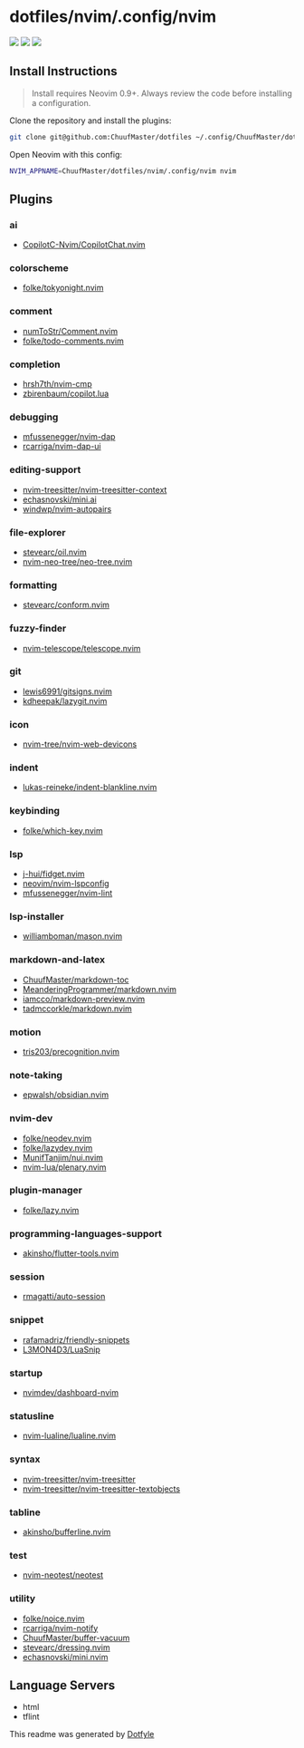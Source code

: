 # dotfiles/nvim/.config/nvim

<a href="https://dotfyle.com/ChuufMaster/dotfiles-nvim-config-nvim"><img src="https://dotfyle.com/ChuufMaster/dotfiles-nvim-config-nvim/badges/plugins?style=flat" /></a>
<a href="https://dotfyle.com/ChuufMaster/dotfiles-nvim-config-nvim"><img src="https://dotfyle.com/ChuufMaster/dotfiles-nvim-config-nvim/badges/leaderkey?style=flat" /></a>
<a href="https://dotfyle.com/ChuufMaster/dotfiles-nvim-config-nvim"><img src="https://dotfyle.com/ChuufMaster/dotfiles-nvim-config-nvim/badges/plugin-manager?style=flat" /></a>

## Install Instructions

 > Install requires Neovim 0.9+. Always review the code before installing a configuration.

Clone the repository and install the plugins:

```sh
git clone git@github.com:ChuufMaster/dotfiles ~/.config/ChuufMaster/dotfiles
```

Open Neovim with this config:

```sh
NVIM_APPNAME=ChuufMaster/dotfiles/nvim/.config/nvim nvim
```

## Plugins

### ai

+ [CopilotC-Nvim/CopilotChat.nvim](https://dotfyle.com/plugins/CopilotC-Nvim/CopilotChat.nvim)

### colorscheme

+ [folke/tokyonight.nvim](https://dotfyle.com/plugins/folke/tokyonight.nvim)

### comment

+ [numToStr/Comment.nvim](https://dotfyle.com/plugins/numToStr/Comment.nvim)
+ [folke/todo-comments.nvim](https://dotfyle.com/plugins/folke/todo-comments.nvim)

### completion

+ [hrsh7th/nvim-cmp](https://dotfyle.com/plugins/hrsh7th/nvim-cmp)
+ [zbirenbaum/copilot.lua](https://dotfyle.com/plugins/zbirenbaum/copilot.lua)

### debugging

+ [mfussenegger/nvim-dap](https://dotfyle.com/plugins/mfussenegger/nvim-dap)
+ [rcarriga/nvim-dap-ui](https://dotfyle.com/plugins/rcarriga/nvim-dap-ui)

### editing-support

+ [nvim-treesitter/nvim-treesitter-context](https://dotfyle.com/plugins/nvim-treesitter/nvim-treesitter-context)
+ [echasnovski/mini.ai](https://dotfyle.com/plugins/echasnovski/mini.ai)
+ [windwp/nvim-autopairs](https://dotfyle.com/plugins/windwp/nvim-autopairs)

### file-explorer

+ [stevearc/oil.nvim](https://dotfyle.com/plugins/stevearc/oil.nvim)
+ [nvim-neo-tree/neo-tree.nvim](https://dotfyle.com/plugins/nvim-neo-tree/neo-tree.nvim)

### formatting

+ [stevearc/conform.nvim](https://dotfyle.com/plugins/stevearc/conform.nvim)

### fuzzy-finder

+ [nvim-telescope/telescope.nvim](https://dotfyle.com/plugins/nvim-telescope/telescope.nvim)

### git

+ [lewis6991/gitsigns.nvim](https://dotfyle.com/plugins/lewis6991/gitsigns.nvim)
+ [kdheepak/lazygit.nvim](https://dotfyle.com/plugins/kdheepak/lazygit.nvim)

### icon

+ [nvim-tree/nvim-web-devicons](https://dotfyle.com/plugins/nvim-tree/nvim-web-devicons)

### indent

+ [lukas-reineke/indent-blankline.nvim](https://dotfyle.com/plugins/lukas-reineke/indent-blankline.nvim)

### keybinding

+ [folke/which-key.nvim](https://dotfyle.com/plugins/folke/which-key.nvim)

### lsp

+ [j-hui/fidget.nvim](https://dotfyle.com/plugins/j-hui/fidget.nvim)
+ [neovim/nvim-lspconfig](https://dotfyle.com/plugins/neovim/nvim-lspconfig)
+ [mfussenegger/nvim-lint](https://dotfyle.com/plugins/mfussenegger/nvim-lint)

### lsp-installer

+ [williamboman/mason.nvim](https://dotfyle.com/plugins/williamboman/mason.nvim)

### markdown-and-latex

+ [ChuufMaster/markdown-toc](https://dotfyle.com/plugins/ChuufMaster/markdown-toc)
+ [MeanderingProgrammer/markdown.nvim](https://dotfyle.com/plugins/MeanderingProgrammer/markdown.nvim)
+ [iamcco/markdown-preview.nvim](https://dotfyle.com/plugins/iamcco/markdown-preview.nvim)
+ [tadmccorkle/markdown.nvim](https://dotfyle.com/plugins/tadmccorkle/markdown.nvim)

### motion

+ [tris203/precognition.nvim](https://dotfyle.com/plugins/tris203/precognition.nvim)

### note-taking

+ [epwalsh/obsidian.nvim](https://dotfyle.com/plugins/epwalsh/obsidian.nvim)

### nvim-dev

+ [folke/neodev.nvim](https://dotfyle.com/plugins/folke/neodev.nvim)
+ [folke/lazydev.nvim](https://dotfyle.com/plugins/folke/lazydev.nvim)
+ [MunifTanjim/nui.nvim](https://dotfyle.com/plugins/MunifTanjim/nui.nvim)
+ [nvim-lua/plenary.nvim](https://dotfyle.com/plugins/nvim-lua/plenary.nvim)

### plugin-manager

+ [folke/lazy.nvim](https://dotfyle.com/plugins/folke/lazy.nvim)

### programming-languages-support

+ [akinsho/flutter-tools.nvim](https://dotfyle.com/plugins/akinsho/flutter-tools.nvim)

### session

+ [rmagatti/auto-session](https://dotfyle.com/plugins/rmagatti/auto-session)

### snippet

+ [rafamadriz/friendly-snippets](https://dotfyle.com/plugins/rafamadriz/friendly-snippets)
+ [L3MON4D3/LuaSnip](https://dotfyle.com/plugins/L3MON4D3/LuaSnip)

### startup

+ [nvimdev/dashboard-nvim](https://dotfyle.com/plugins/nvimdev/dashboard-nvim)

### statusline

+ [nvim-lualine/lualine.nvim](https://dotfyle.com/plugins/nvim-lualine/lualine.nvim)

### syntax

+ [nvim-treesitter/nvim-treesitter](https://dotfyle.com/plugins/nvim-treesitter/nvim-treesitter)
+ [nvim-treesitter/nvim-treesitter-textobjects](https://dotfyle.com/plugins/nvim-treesitter/nvim-treesitter-textobjects)

### tabline

+ [akinsho/bufferline.nvim](https://dotfyle.com/plugins/akinsho/bufferline.nvim)

### test

+ [nvim-neotest/neotest](https://dotfyle.com/plugins/nvim-neotest/neotest)

### utility

+ [folke/noice.nvim](https://dotfyle.com/plugins/folke/noice.nvim)
+ [rcarriga/nvim-notify](https://dotfyle.com/plugins/rcarriga/nvim-notify)
+ [ChuufMaster/buffer-vacuum](https://dotfyle.com/plugins/ChuufMaster/buffer-vacuum)
+ [stevearc/dressing.nvim](https://dotfyle.com/plugins/stevearc/dressing.nvim)
+ [echasnovski/mini.nvim](https://dotfyle.com/plugins/echasnovski/mini.nvim)

## Language Servers

+ html
+ tflint

 This readme was generated by [Dotfyle](https://dotfyle.com)
